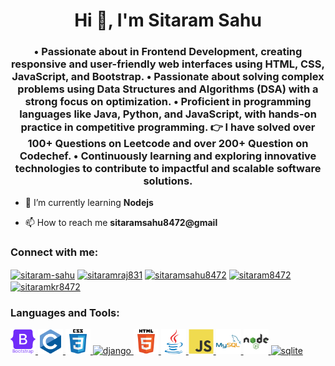 <h1 align="center">Hi 👋, I'm Sitaram Sahu</h1>
<h3 align="center">• Passionate about in Frontend Development, creating responsive and user-friendly web interfaces using HTML, CSS, JavaScript, and Bootstrap. • Passionate about solving complex problems using Data Structures and Algorithms (DSA) with a strong focus on optimization. • Proficient in programming languages like Java, Python, and JavaScript, with hands-on practice in competitive programming. 👉 I have solved over 100+ Questions on Leetcode and over 200+ Question on Codechef. • Continuously learning and exploring innovative technologies to contribute to impactful and scalable software solutions.</h3>

- 🌱 I’m currently learning **Nodejs**

- 📫 How to reach me **sitaramsahu8472@gmail**

<h3 align="left">Connect with me:</h3>
<p align="left">
<a href="https://linkedin.com/in/sitaram-sahu" target="blank"><img align="center" src="https://raw.githubusercontent.com/rahuldkjain/github-profile-readme-generator/master/src/images/icons/Social/linked-in-alt.svg" alt="sitaram-sahu" height="30" width="40" /></a>
<a href="https://instagram.com/sitaramraj831" target="blank"><img align="center" src="https://raw.githubusercontent.com/rahuldkjain/github-profile-readme-generator/master/src/images/icons/Social/instagram.svg" alt="sitaramraj831" height="30" width="40" /></a>
<a href="https://www.codechef.com/users/sitaramsahu8472" target="blank"><img align="center" src="https://cdn.jsdelivr.net/npm/simple-icons@3.1.0/icons/codechef.svg" alt="sitaramsahu8472" height="30" width="40" /></a>
<a href="https://codeforces.com/profile/sitaram8472" target="blank"><img align="center" src="https://raw.githubusercontent.com/rahuldkjain/github-profile-readme-generator/master/src/images/icons/Social/codeforces.svg" alt="sitaram8472" height="30" width="40" /></a>
<a href="https://www.leetcode.com/sitaramkr8472" target="blank"><img align="center" src="https://raw.githubusercontent.com/rahuldkjain/github-profile-readme-generator/master/src/images/icons/Social/leet-code.svg" alt="sitaramkr8472" height="30" width="40" /></a>
</p>

<h3 align="left">Languages and Tools:</h3>
<p align="left"> <a href="https://getbootstrap.com" target="_blank" rel="noreferrer"> <img src="https://raw.githubusercontent.com/devicons/devicon/master/icons/bootstrap/bootstrap-plain-wordmark.svg" alt="bootstrap" width="40" height="40"/> </a> <a href="https://www.cprogramming.com/" target="_blank" rel="noreferrer"> <img src="https://raw.githubusercontent.com/devicons/devicon/master/icons/c/c-original.svg" alt="c" width="40" height="40"/> </a> <a href="https://www.w3schools.com/css/" target="_blank" rel="noreferrer"> <img src="https://raw.githubusercontent.com/devicons/devicon/master/icons/css3/css3-original-wordmark.svg" alt="css3" width="40" height="40"/> </a> <a href="https://www.djangoproject.com/" target="_blank" rel="noreferrer"> <img src="https://cdn.worldvectorlogo.com/logos/django.svg" alt="django" width="40" height="40"/> </a> <a href="https://www.w3.org/html/" target="_blank" rel="noreferrer"> <img src="https://raw.githubusercontent.com/devicons/devicon/master/icons/html5/html5-original-wordmark.svg" alt="html5" width="40" height="40"/> </a> <a href="https://www.java.com" target="_blank" rel="noreferrer"> <img src="https://raw.githubusercontent.com/devicons/devicon/master/icons/java/java-original.svg" alt="java" width="40" height="40"/> </a> <a href="https://developer.mozilla.org/en-US/docs/Web/JavaScript" target="_blank" rel="noreferrer"> <img src="https://raw.githubusercontent.com/devicons/devicon/master/icons/javascript/javascript-original.svg" alt="javascript" width="40" height="40"/> </a> <a href="https://www.mysql.com/" target="_blank" rel="noreferrer"> <img src="https://raw.githubusercontent.com/devicons/devicon/master/icons/mysql/mysql-original-wordmark.svg" alt="mysql" width="40" height="40"/> </a> <a href="https://nodejs.org" target="_blank" rel="noreferrer"> <img src="https://raw.githubusercontent.com/devicons/devicon/master/icons/nodejs/nodejs-original-wordmark.svg" alt="nodejs" width="40" height="40"/> </a> <a href="https://www.sqlite.org/" target="_blank" rel="noreferrer"> <img src="https://www.vectorlogo.zone/logos/sqlite/sqlite-icon.svg" alt="sqlite" width="40" height="40"/> </a> </p>
